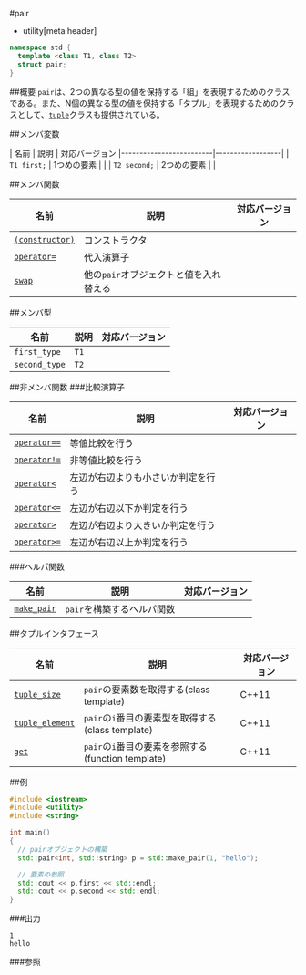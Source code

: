 #pair
* utility[meta header]

```cpp
namespace std {
  template <class T1, class T2>
  struct pair;
}
```

##概要
`pair`は、2つの異なる型の値を保持する「組」を表現するためのクラスである。また、N個の異なる型の値を保持する「タプル」を表現するためのクラスとして、[`tuple`](/reference/tuple/tuple.md)クラスも提供されている。


##メンバ変数

| 名前 | 説明 | 対応バージョン
|-------------------------|------------------|
| `T1 first;` | 1つめの要素 | |
| `T2 second;` | 2つめの要素 | |


##メンバ関数

| 名前 | 説明 | 対応バージョン |
|---------------------------------------------|----------------------------------------|-------|
| [`(constructor)`](./pair/op_constructor.md) | コンストラクタ | |
| [`operator=`](./pair/op_assign.md)          | 代入演算子 | |
| [`swap`](./pair/swap.md)                    | 他の`pair`オブジェクトと値を入れ替える | |


##メンバ型

| 名前 | 説明 | 対応バージョン |
|---------------|------|-------|
| `first_type`  | `T1` | |
| `second_type` | `T2` | |


##非メンバ関数
###比較演算子

| 名前 | 説明 | 対応バージョン |
|--------------------------------------------|----------------------------|-------|
| [`operator==`](./pair/op_equal.md)         | 等値比較を行う | |
| [`operator!=`](./pair/op_not_equal.md)     | 非等値比較を行う | |
| [`operator<`](./pair/op_less.md)           | 左辺が右辺よりも小さいか判定を行う | |
| [`operator<=`](./pair/op_less_equal.md)    | 左辺が右辺以下か判定を行う | |
| [`operator>`](./pair/op_greater.md)        | 左辺が右辺より大きいか判定を行う | |
| [`operator>=`](./pair/op_greater_equal.md) | 左辺が右辺以上か判定を行う | |


###ヘルパ関数

| 名前 | 説明 | 対応バージョン |
|-------------------------------|----------------------------|-------|
| [`make_pair`](./make_pair.md) | `pair`を構築するヘルパ関数 | |


##タプルインタフェース

| 名前 | 説明 | 対応バージョン |
|------|------|----------------|
| [`tuple_size`](./pair/tuple_size.md)       | `pair`の要素数を取得する(class template)           | C++11 |
| [`tuple_element`](./pair/tuple_element.md) | `pair`の`i`番目の要素型を取得する(class template)  | C++11 |
| [`get`](./pair/get.md)                     | `pair`の`i`番目の要素を参照する(function template) | C++11 |


##例
```cpp
#include <iostream>
#include <utility>
#include <string>

int main()
{
  // pairオブジェクトの構築
  std::pair<int, std::string> p = std::make_pair(1, "hello");

  // 要素の参照
  std::cout << p.first << std::endl;
  std::cout << p.second << std::endl;
}
```

###出力
```
1
hello
```

###参照

